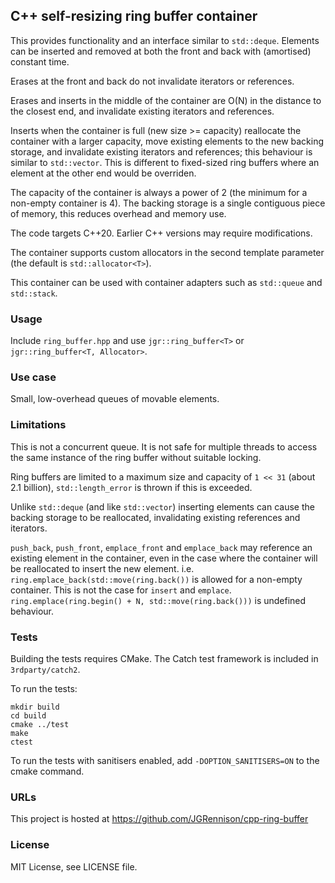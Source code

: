 ## C++ self-resizing ring buffer container

This provides functionality and an interface similar to `std::deque`.
Elements can be inserted and removed at both the front and back with (amortised) constant time.

Erases at the front and back do not invalidate iterators or references.

Erases and inserts in the middle of the container are O(N) in the distance to the closest end, and invalidate existing iterators and references.

Inserts when the container is full (new size >= capacity) reallocate the container with a larger capacity, move existing elements to the new backing storage,
and invalidate existing iterators and references; this behaviour is similar to `std::vector`.
This is different to fixed-sized ring buffers where an element at the other end would be overriden.

The capacity of the container is always a power of 2 (the minimum for a non-empty container is 4).
The backing storage is a single contiguous piece of memory, this reduces overhead and memory use.

The code targets C++20. Earlier C++ versions may require modifications.

The container supports custom allocators in the second template parameter (the default is `std::allocator<T>`).

This container can be used with container adapters such as `std::queue` and `std::stack`.

### Usage

Include `ring_buffer.hpp` and use `jgr::ring_buffer<T>` or `jgr::ring_buffer<T, Allocator>`.

### Use case

Small, low-overhead queues of movable elements.

### Limitations

This is not a concurrent queue. It is not safe for multiple threads to access the same instance of the ring buffer without suitable locking.

Ring buffers are limited to a maximum size and capacity of `1 << 31` (about 2.1 billion), `std::length_error` is thrown if this is exceeded.

Unlike `std::deque` (and like `std::vector`) inserting elements can cause the backing storage to be reallocated, invalidating existing references and iterators.

`push_back`, `push_front`, `emplace_front` and `emplace_back` may reference an existing element in the container, even in the case where the container will be
reallocated to insert the new element. i.e. `ring.emplace_back(std::move(ring.back())` is allowed for a non-empty container.
This is not the case for `insert` and `emplace`. `ring.emplace(ring.begin() + N, std::move(ring.back()))` is undefined behaviour.

### Tests

Building the tests requires CMake. The Catch test framework is included in `3rdparty/catch2`.

To run the tests:
```
mkdir build
cd build
cmake ../test
make
ctest
```

To run the tests with sanitisers enabled, add `-DOPTION_SANITISERS=ON` to the cmake command.

### URLs

This project is hosted at https://github.com/JGRennison/cpp-ring-buffer

### License

MIT License, see LICENSE file.
